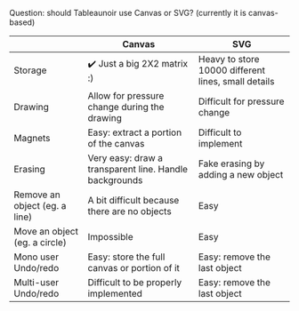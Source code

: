 Question: should Tableaunoir use Canvas or SVG? (currently it is canvas-based)

|   | Canvas | SVG |
|---|--------|-----|
| Storage | :heavy_check_mark: Just a big 2X2 matrix :)       | Heavy to store 10000 different lines, small details    |
| Drawing | Allow for pressure change during the drawing  | Difficult for pressure change   |
| Magnets | Easy: extract a portion of the canvas    | Difficult to implement    |
| Erasing | Very easy: draw a transparent line. Handle backgrounds       | Fake erasing by adding a new object    |
| Remove an object (eg. a line) | A bit difficult because there are no objects  | Easy  |
| Move an object (eg. a circle) | Impossible | Easy   |
| Mono user Undo/redo | Easy: store the full canvas or portion of it       | Easy: remove the last object   |
| Multi-user Undo/redo | Difficult to be properly implemented      | Easy: remove the last object   |
